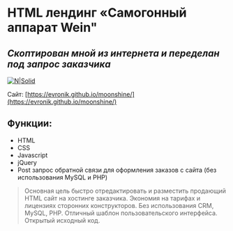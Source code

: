 # HTML лендинг «Самогонный аппарат Wein"
## _Скоптирован мной из интернета и переделан под запрос заказчика_  

[![N|Solid](https://evronik.github.io/moonshine/moonshine.jpg)](https://evronik.github.io/moonshine/)

Сайт: [https://evronik.github.io/moonshine/](https://evronik.github.io/moonshine/)

## Функции:

- HTML
- CSS
- Javascript
- jQuery
- Post запрос обратной связи для оформления заказов с сайта (без использования MySQL и PHP)

> Основная цель быстро отредактировать и разместить продающий HTML сайт на хостинге заказчика.
> Экономия на тарифах и лицензиях сторонних конструкторов.
> Без использования CRM, MySQL, PHP.
> Отличный шаблон пользовательского интерфейса.
> Открытый исходный код.
